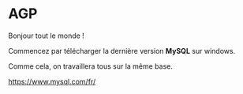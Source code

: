 # AGP

Bonjour tout le monde !

Commencez par télécharger la dernière version **MySQL** sur windows.

Comme cela, on travaillera tous sur la même base.

https://www.mysql.com/fr/

